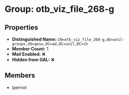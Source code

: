 # Group: otb_viz_file_268-g

## Properties

- **Distinguished Name:** `CN=otb_viz_file_268-g,OU=unil-groups,OU=gesu,DC=ad,DC=unil,DC=ch`
- **Member Count:** 1
- **Mail Enabled:** ❌
- **Hidden from GAL:** ❌

## Members

- lpernot
